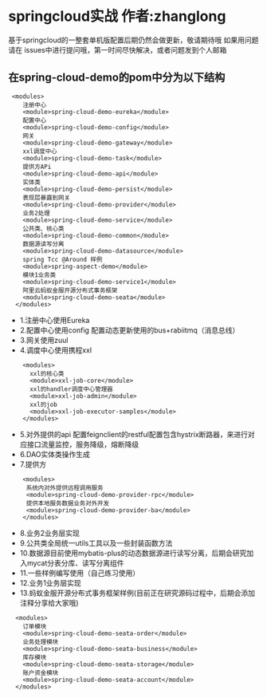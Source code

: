 # springcloud实战 作者:zhanglong 
基于springcloud的一整套单机版配置后期仍然会做更新，敬请期待哦
如果用问题请在 issues中进行提问哦，第一时间尽快解决，或者问题发到个人邮箱
## 在spring-cloud-demo的pom中分为以下结构
```
 <modules>
    注册中心
    <module>spring-cloud-demo-eureka</module>
    配置中心
    <module>spring-cloud-demo-config</module>
    网关
    <module>spring-cloud-demo-gateway</module>
    xxl调度中心
    <module>spring-cloud-demo-task</module>
    提供方APi
    <module>spring-cloud-demo-api</module>
    实体类
    <module>spring-cloud-demo-persist</module>
    表现层暴露到网关
    <module>spring-cloud-demo-provider</module>
    业务2处理
    <module>spring-cloud-demo-service</module>
    公共类、核心类
    <module>spring-cloud-demo-common</module>
    数据源读写分离
    <module>spring-cloud-demo-datasource</module>
    spring Tcc @Around 样例
    <module>spring-aspect-demo</module>
    模块1业务类
    <module>spring-cloud-demo-service1</module>
    阿里云蚂蚁金服开源分布式事务框架
    <module>spring-cloud-demo-seata</module>
  </modules>
```
 * 1.注册中心使用Eureka
 * 2.配置中心使用config 配置动态更新使用的bus+rabiitmq（消息总线）
 * 3.网关使用zuul
 * 4.调度中心使用携程xxl
```
    <modules>
      xxl的核心类
      <module>xxl-job-core</module>
      xxl的handler调度中心管理器
      <module>xxl-job-admin</module>
      xxl的job
      <module>xxl-job-executor-samples</module>
    </modules>
```
  * 5.对外提供的api 配置feignclient的restful配置包含hystrix断路器，来进行对应接口流量监控，服务降级，熔断降级
  * 6.DAO实体类操作生成
  * 7.提供方
```
    <modules>
     系统内对外提供远程调用服务
     <module>spring-cloud-demo-provider-rpc</module>
     提供本地服务数据业务对外开发
     <module>spring-cloud-demo-provider-ba</module>
    </modules>
``` 
 * 8.业务2业务层实现
 * 9.公共类全局统一utils工具以及一些封装函数方法
 * 10.数据源目前使用mybatis-plus的动态数据源进行读写分离，后期会研究加入mycat分表分库、读写分离组件
 * 11.一些样例编写使用（自己练习使用）
 * 12.业务1业务层实现
 * 13.蚂蚁金服开源分布式事务框架样例(目前正在研究源码过程中，后期会添加注释分享给大家哦)
```
  <modules>
    订单模块
    <module>spring-cloud-demo-seata-order</module>
    业务处理模块
    <module>spring-cloud-demo-seata-business</module>
    库存模块
    <module>spring-cloud-demo-seata-storage</module>
    账户资金模块
    <module>spring-cloud-demo-seata-account</module>
  </modules>
 ```
    
